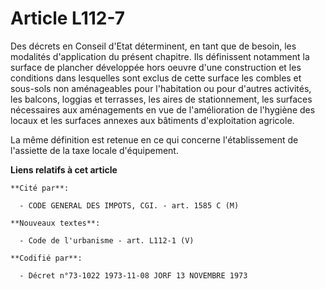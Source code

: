 # Article L112-7

Des décrets en Conseil d'Etat déterminent, en tant que de besoin, les modalités d'application du présent chapitre. Ils
définissent notamment la surface de plancher développée hors oeuvre d'une construction et les conditions dans lesquelles sont
exclus de cette surface les combles et sous-sols non aménageables pour l'habitation ou pour d'autres activités, les balcons,
loggias et terrasses, les aires de stationnement, les surfaces nécessaires aux aménagements en vue de l'amélioration de
l'hygiène des locaux et les surfaces annexes aux bâtiments d'exploitation agricole.

La même définition est retenue en ce qui concerne l'établissement de l'assiette de la taxe locale d'équipement.

**Liens relatifs à cet article**

	**Cité par**:

	  - CODE GENERAL DES IMPOTS, CGI. - art. 1585 C (M)

	**Nouveaux textes**:

	  - Code de l'urbanisme - art. L112-1 (V)

	**Codifié par**:

	  - Décret n°73-1022 1973-11-08 JORF 13 NOVEMBRE 1973
